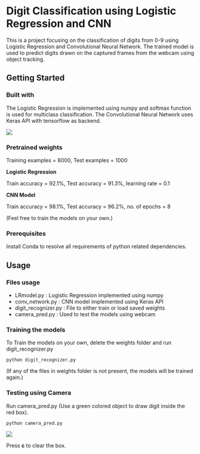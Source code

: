 # Digit Classification using Logistic Regression and CNN 
This is a project focusing on the classification of digits from 0-9 using Logistic Regression and Convolutional Neural Network.
The trained model is used to predict digits drawn on the captured frames from the webcam using object tracking.

## Getting Started

### Built with
The Logistic Regression is implemented using numpy and softmax function is used for multiclass classification.
The Convolutional Neural Network uses Keras API with tensorflow as backend.

<img src= "https://github.com/aliakbar09a/mnist_digits_classification/blob/master/softmax.png">

### Pretrained weights
Training examples = 8000, Test examples = 1000

**Logistic Regression**

Train accuracy = 92.1%, 
Test accuracy = 91.3%,
learning rate = 0.1

**CNN Model**

Train accuracy = 98.1%,
Test accuracy = 96.2%,
no. of epochs = 8

(Feel free to train the models on your own.)
### Prerequisites
Install Conda to resolve all requirements of python related dependencies.

## Usage
### Files usage
- LRmodel.py : Logistic Regression implemented using numpy
- conv_network.py : CNN model implemented using Keras API
- digit_recognizer.py : File to either train or load saved weights
- camera_pred.py : Used to test the models using webcam

### Training the models
To Train the models on your own, delete the weights folder and run digit_recognizer.py
```
python digit_recognizer.py
```
(If any of the files in weights folder is not present, the models will be trained again.)

### Testing using Camera
Run camera_pred.py (Use a green colored object to draw digit inside the red box).
```
python camera_pred.py
```
<img src= "https://github.com/aliakbar09a/mnist_digits_classification/blob/master/sample.gif">

Press **c** to clear the box.


